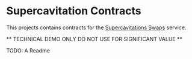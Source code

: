 # Supercavitation Contracts

This projects contains contracts for the [Supercavitations Swaps](https://github.com/lncm/supercavitation-swaps) service.

** TECHNICAL DEMO ONLY DO NOT USE FOR SIGNIFICANT VALUE **

TODO: A Readme
